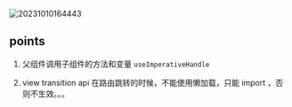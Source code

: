 ![20231010164443](https://cdn.jsdelivr.net/gh/pinky-pig/pic-bed/images20231010164443.png)


## points

1. 父组件调用子组件的方法和变量 `useImperativeHandle`

2. view transition api 在路由跳转的时候，不能使用懒加载，只能 import ，否则不生效。。。


